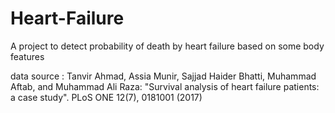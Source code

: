 # Heart-Failure

A project to detect probability of death by heart failure based on some body features


data source : Tanvir Ahmad, Assia Munir, Sajjad Haider Bhatti, Muhammad Aftab, and Muhammad Ali Raza: "Survival analysis of heart failure patients: a case study". PLoS ONE 12(7), 0181001 (2017)

